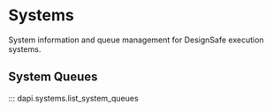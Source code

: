 # Systems

System information and queue management for DesignSafe execution systems.

## System Queues

::: dapi.systems.list_system_queues